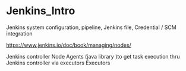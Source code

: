 # Jenkins_Intro

Jenkins system configuration, pipeline, Jenkins file, Credential / SCM integration

https://www.jenkins.io/doc/book/managing/nodes/

Jenkins controller
Node
Agents (java library )to get task execution thru Jenkins controller via executors
Executors
